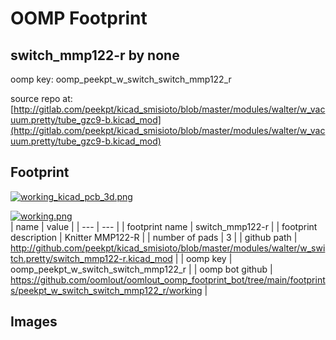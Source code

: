 # OOMP Footprint  
## switch_mmp122-r  by none  
  
oomp key: oomp_peekpt_w_switch_switch_mmp122_r  
  
source repo at: [http://gitlab.com/peekpt/kicad_smisioto/blob/master/modules/walter/w_vacuum.pretty/tube_gzc9-b.kicad_mod](http://gitlab.com/peekpt/kicad_smisioto/blob/master/modules/walter/w_vacuum.pretty/tube_gzc9-b.kicad_mod)  
## Footprint  
  
[![working_kicad_pcb_3d.png](working_kicad_pcb_3d_600.png)](working_kicad_pcb_3d.png)  
  
[![working.png](working_600.png)](working.png)  
| name | value | 
| --- | --- | 
| footprint name | switch_mmp122-r | 
| footprint description | Knitter MMP122-R | 
| number of pads | 3 | 
| github path | http://github.com/peekpt/kicad_smisioto/blob/master/modules/walter/w_switch.pretty/switch_mmp122-r.kicad_mod | 
| oomp key | oomp_peekpt_w_switch_switch_mmp122_r | 
| oomp bot github | https://github.com/oomlout/oomlout_oomp_footprint_bot/tree/main/footprints/peekpt_w_switch_switch_mmp122_r/working | 
## Images  

